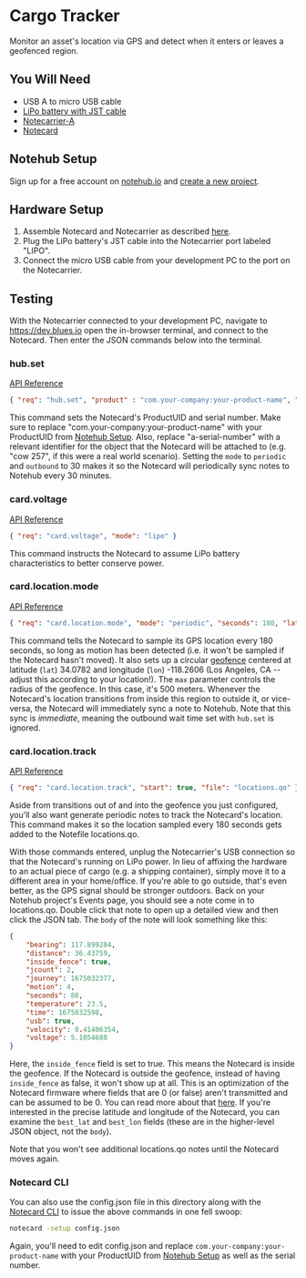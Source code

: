 # Cargo Tracker

Monitor an asset's location via GPS and detect when it enters or leaves a geofenced region.

## You Will Need

* USB A to micro USB cable
* [LiPo battery with JST cable](https://shop.blues.io/products/5-000-mah-lipo-battery)
* [Notecarrier-A](https://shop.blues.io/products/carr-al)
* [Notecard](https://blues.io/products/notecard/)

## Notehub Setup

Sign up for a free account on [notehub.io](https://notehub.io) and [create a new project](https://dev.blues.io/quickstart/notecard-quickstart/notecard-and-notecarrier-pi/#set-up-notehub).

## Hardware Setup

1. Assemble Notecard and Notecarrier as described [here](https://dev.blues.io/quickstart/notecard-quickstart/notecard-and-notecarrier-a).
2. Plug the LiPo battery's JST cable into the Notecarrier port labeled "LIPO".
3. Connect the micro USB cable from your development PC to the port on the Notecarrier.

## Testing

With the Notecarrier connected to your development PC, navigate to https://dev.blues.io open the in-browser terminal, and connect to the Notecard. Then enter the JSON commands below into the terminal.

### hub.set

[API Reference](https://dev.blues.io/api-reference/notecard-api/hub-requests/#hub-set)

```json
{ "req": "hub.set", "product" : "com.your-company:your-product-name", "sn": "a-serial-number", "mode": "periodic", "outbound": 30, "body":{"app":"nf14"} }
```

This command sets the Notecard's ProductUID and serial number. Make sure to replace "com.your-company:your-product-name" with your ProductUID from [Notehub Setup](#notehub-setup). Also, replace "a-serial-number" with a relevant identifier for the object that the Notecard will be attached to (e.g. "cow 257", if this were a real world scenario). Setting the `mode` to `periodic` and `outbound` to 30 makes it so the Notecard will periodically sync notes to Notehub every 30 minutes.

### card.voltage

[API Reference](https://dev.blues.io/api-reference/notecard-api/card-requests/#card-voltage)

```json
{ "req": "card.voltage", "mode": "lipo" }
```

This command instructs the Notecard to assume LiPo battery characteristics to better conserve power.

### card.location.mode

[API Reference](https://dev.blues.io/api-reference/notecard-api/card-requests/#card-location-mode)

```json
{ "req": "card.location.mode", "mode": "periodic", "seconds": 180, "lat": 34.0782, "lon": -118.2606, "max": 500 }
```

This command tells the Notecard to sample its GPS location every 180 seconds, so long as motion has been detected (i.e. it won't be sampled if the Notecard hasn't moved). It also sets up a circular [geofence](https://en.wikipedia.org/wiki/Geo-fence) centered at latitude (`lat`) 34.0782 and longitude (`lon`) -118.2606 (Los Angeles, CA -- adjust this according to your location!). The `max` parameter controls the radius of the geofence. In this case, it's 500 meters. Whenever the Notecard's location transitions from inside this region to outside it, or vice-versa, the Notecard will immediately sync a note to Notehub. Note that this sync is _immediate_, meaning the outbound wait time set with `hub.set` is ignored.

### card.location.track

[API Reference](https://dev.blues.io/api-reference/notecard-api/card-requests/#card-location-track)

```json
{ "req": "card.location.track", "start": true, "file": "locations.qo" }
```

Aside from transitions out of and into the geofence you just configured, you'll also want generate periodic notes to track the Notecard's location. This command makes it so the location sampled every 180 seconds gets added to the Notefile locations.qo.

With those commands entered, unplug the Notecarrier's USB connection so that the Notecard's running on LiPo power. In lieu of affixing the hardware to an actual piece of cargo (e.g. a shipping container), simply move it to a different area in your home/office. If you're able to go outside, that's even better, as the GPS signal should be stronger outdoors. Back on your Notehub project's Events page, you should see a note come in to locations.qo. Double click that note to open up a detailed view and then click the JSON tab. The `body` of the note will look something like this:

```json
{
    "bearing": 117.899284,
    "distance": 36.43759,
    "inside_fence": true,
    "jcount": 2,
    "journey": 1675032377,
    "motion": 4,
    "seconds": 88,
    "temperature": 23.5,
    "time": 1675032598,
    "usb": true,
    "velocity": 0.41406354,
    "voltage": 5.1054688
}
```

Here, the `inside_fence` field is set to true. This means the Notecard is inside the geofence. If the Notecard is outside the geofence, instead of having `inside_fence` as false, it won't show up at all. This is an optimization of the Notecard firmware where fields that are 0 (or false) aren't transmitted and can be assumed to be 0. You can read more about that [here](https://dev.blues.io/notecard/notecard-walkthrough/json-fundamentals/#how-the-notecard-works-with-json). If you're interested in the precise latitude and longitude of the Notecard, you can examine the `best_lat` and `best_lon` fields (these are in the higher-level JSON object, not the `body`).

Note that you won't see additional locations.qo notes until the Notecard moves again.

### Notecard CLI

You can also use the config.json file in this directory along with the [Notecard CLI](https://dev.blues.io/tools-and-sdks/notecard-cli/) to issue the above commands in one fell swoop:

```sh
notecard -setup config.json
```

Again, you'll need to edit config.json and replace `com.your-company:your-product-name` with your ProductUID from [Notehub Setup](#notehub-setup) as well as the serial number.
